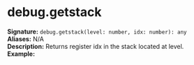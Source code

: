 # debug.getstack
**Signature:** `debug.getstack(level: number, idx: number): any`<br>
**Aliases:** N/A <br>
**Description:** Returns register idx in the stack located at level. <br>
**Example:**
```lua
```

